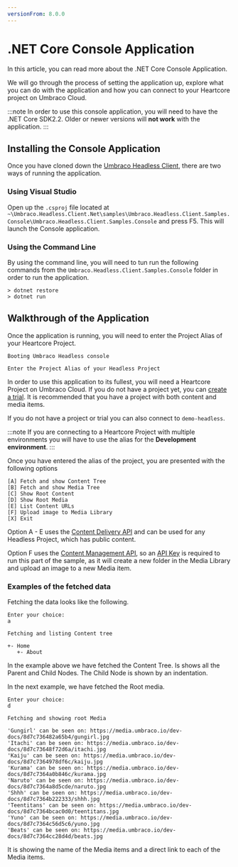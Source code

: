 ```yaml
---
versionFrom: 8.0.0
---
```


# .NET Core Console Application

In this article, you can read more about the .NET Core Console Application.

We will go through the process of setting the application up, explore what you can do with the application and how you can connect to your Heartcore project on Umbraco Cloud.

:::note
In order to use this console application, you will need to have the .NET Core SDK2.2. Older or newer versions will __not work__ with the application.
:::

## Installing the Console Application

Once you have cloned down the [Umbraco Headless Client](https://github.com/umbraco/Umbraco.Headless.Client.Net), there are two ways of running the application.

### Using Visual Studio

Open up the `.csproj` file located at `~\Umbraco.Headless.Client.Net\samples\Umbraco.Headless.Client.Samples.Console\Umbraco.Headless.Client.Samples.Console` and press F5. This will launch the Console application.

### Using the Command Line

By using the command line, you will need to tun run the following commands from the `Umbraco.Headless.Client.Samples.Console` folder in order to run the application.

```
> dotnet restore
> dotnet run
```

## Walkthrough of the Application

Once the application is running, you will need to enter the Project Alias of your Heartcore Project.

```
Booting Umbraco Headless console

Enter the Project Alias of your Headless Project

```

In order to use this application to its fullest, you will need a Heartcore Project on Umbraco Cloud. If you do not have a project yet, you can [create a trial](https://umbraco.com/try-umbraco-heartcore/). It is recommended that you have a project with both content and media items.

If you do not have a project or trial you can also connect to `demo-headless`.

:::note
If you are connecting to a Heartcore Project with multiple environments you will have to use the alias for the __Development environment__.
:::

Once you have entered the alias of the project, you are presented with the following options

```
[A] Fetch and show Content Tree
[B] Fetch and show Media Tree
[C] Show Root Content
[D] Show Root Media
[E] List Content URLs
[F] Upload image to Media Library
[X] Exit
```

Option A - E uses the [Content Delivery API](../API-Documentation/Content-Delivery/index.md) and can be used for any Headless Project, which has public content.

Option F uses the [Content Management API](../API-Documentation/Content-Management/index.md), so an [API Key](../Getting-Started-Cloud/Backoffice-Users-and-API-Keys/index.md) is required to run this part of the sample, as it will create a new folder in the Media Library and upload an image to a new Media item.

### Examples of the fetched data

Fetching the data looks like the following.

```
Enter your choice:
a

Fetching and listing Content tree

+- Home
   +- About
```

In the example above we have fetched the Content Tree. Is shows all the Parent and Child Nodes. The Child Node is shown by an indentation.

In the next example, we have fetched the Root media.

```
Enter your choice:
d

Fetching and showing root Media

'Gungirl' can be seen on: https://media.umbraco.io/dev-docs/8d7c736482a65b4/gungirl.jpg
'Itachi' can be seen on: https://media.umbraco.io/dev-docs/8d7c73648f72d6a/itachi.jpg
'Kaiju' can be seen on: https://media.umbraco.io/dev-docs/8d7c7364978df6c/kaiju.jpg
'Kurama' can be seen on: https://media.umbraco.io/dev-docs/8d7c7364a0b846c/kurama.jpg
'Naruto' can be seen on: https://media.umbraco.io/dev-docs/8d7c7364a8d5cde/naruto.jpg
'Shhh' can be seen on: https://media.umbraco.io/dev-docs/8d7c7364b222333/shhh.jpg
'Teentitans' can be seen on: https://media.umbraco.io/dev-docs/8d7c7364bcac0d0/teentitans.jpg
'Yuno' can be seen on: https://media.umbraco.io/dev-docs/8d7c7364c56d5c6/yuno.jpg
'Beats' can be seen on: https://media.umbraco.io/dev-docs/8d7c7364cc28d4d/beats.jpg
```

It is showing the name of the Media items and a direct link to each of the Media items.
